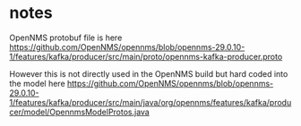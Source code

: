 # notes

OpenNMS protobuf file is here 
https://github.com/OpenNMS/opennms/blob/opennms-29.0.10-1/features/kafka/producer/src/main/proto/opennms-kafka-producer.proto

However this is not directly used in the OpenNMS build but hard coded into the model here
https://github.com/OpenNMS/opennms/blob/opennms-29.0.10-1/features/kafka/producer/src/main/java/org/opennms/features/kafka/producer/model/OpennmsModelProtos.java